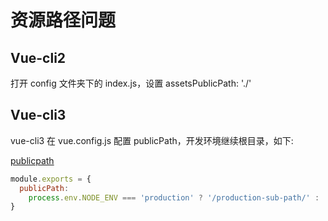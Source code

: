 # 资源路径问题

## Vue-cli2

打开 config 文件夹下的 index.js，设置 assetsPublicPath: './'

## Vue-cli3

vue-cli3 在 vue.config.js 配置 publicPath，开发环境继续根目录，如下:

[publicpath](https://cli.vuejs.org/zh/config/#publicpath)

```js
module.exports = {
  publicPath:
    process.env.NODE_ENV === 'production' ? '/production-sub-path/' : '/'
}
```
